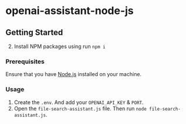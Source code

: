 # openai-assistant-node-js

## Getting Started
2. Install NPM packages using run `npm i`

### Prerequisites
Ensure that you have [Node.js](https://nodejs.org/) installed on your machine.

### Usage
1. Create the `.env`. And add your `OPENAI_API_KEY` & `PORT`.
2. Open the `file-search-assistant.js` file. Then run `node file-search-assistant.js`.